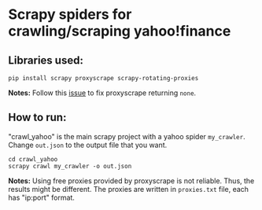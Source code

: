 # Scrapy spiders for crawling/scraping yahoo!finance

## Libraries used:
```
pip install scrapy proxyscrape scrapy-rotating-proxies
```

**Notes:** Follow this [issue](https://github.com/JaredLGillespie/proxyscrape/issues/34) to fix proxyscrape returning `none`.

## How to run:
"crawl_yahoo" is the main scrapy project with a yahoo spider `my_crawler`. Change `out.json` to the output file that you want.
```
cd crawl_yahoo
scrapy crawl my_crawler -o out.json
```
**Notes:** Using free proxies provided by proxyscrape is not reliable. Thus, the results might be different. The proxies are written in `proxies.txt` file, each has "ip:port" format.
